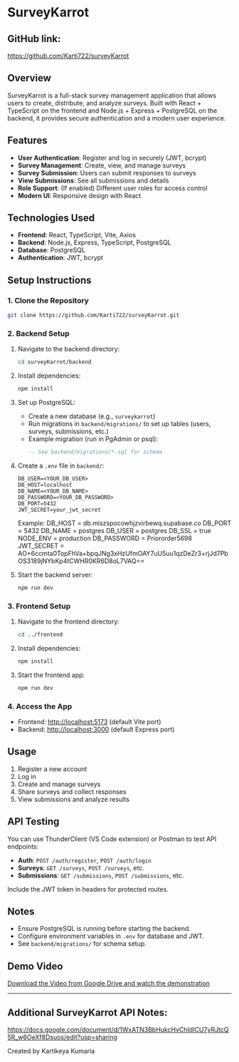 
# SurveyKarrot

## GitHub link:
https://github.com/Karti722/surveyKarrot

## Overview

SurveyKarrot is a full-stack survey management application that allows users to create, distribute, and analyze surveys. Built with React + TypeScript on the frontend and Node.js + Express + PostgreSQL on the backend, it provides secure authentication and a modern user experience.

## Features

- **User Authentication**: Register and log in securely (JWT, bcrypt)
- **Survey Management**: Create, view, and manage surveys
- **Survey Submission**: Users can submit responses to surveys
- **View Submissions**: See all submissions and details
- **Role Support**: (If enabled) Different user roles for access control
- **Modern UI**: Responsive design with React

## Technologies Used

- **Frontend**: React, TypeScript, Vite, Axios
- **Backend**: Node.js, Express, TypeScript, PostgreSQL
- **Database**: PostgreSQL
- **Authentication**: JWT, bcrypt

## Setup Instructions

### 1. Clone the Repository

```sh
git clone https://github.com/Karti722/surveyKarrot.git
```

### 2. Backend Setup

1. Navigate to the backend directory:
   ```sh
   cd surveyKarrot/backend
   ```
2. Install dependencies:
   ```sh
   npm install
   ```
3. Set up PostgreSQL:
   - Create a new database (e.g., `surveykarrot`)
   - Run migrations in `backend/migrations/` to set up tables (users, surveys, submissions, etc.)
   - Example migration (run in PgAdmin or psql):
     ```sql
     -- See backend/migrations/*.sql for schema
     ```
4. Create a `.env` file in `backend/`:
   ```env
   DB_USER=<YOUR_DB_USER>
   DB_HOST=localhost
   DB_NAME=<YOUR_DB_NAME>
   DB_PASSWORD=<YOUR_DB_PASSWORD>
   DB_PORT=5432
   JWT_SECRET=your_jwt_secret
   ```
   Example:
   DB_HOST = db.miszspocowhjzvirbewq.supabase.co
   DB_PORT = 5432
   DB_NAME = postgres
   DB_USER = postgres
   DB_SSL = true
   NODE_ENV = production
   DB_PASSWORD = Priororder5698
   JWT_SECRET = AO+6ccmta0TopFhVa+bpqJNg3xHzUfmOAY7uU5uu1qzDeZr3+rjJd7PbOS3189jNYbKp4tCWHR0KR6D8oL7VAQ==




5. Start the backend server:
   ```sh
   npm run dev
   ```

### 3. Frontend Setup

1. Navigate to the frontend directory:
   ```sh
   cd ../frontend
   ```
2. Install dependencies:
   ```sh
   npm install
   ```
3. Start the frontend app:
   ```sh
   npm run dev
   ```

### 4. Access the App

- Frontend: [http://localhost:5173](http://localhost:5173) (default Vite port)
- Backend: [http://localhost:3000](http://localhost:3000) (default Express port)

## Usage

1. Register a new account
2. Log in
3. Create and manage surveys
4. Share surveys and collect responses
5. View submissions and analyze results

## API Testing

You can use ThunderClient (VS Code extension) or Postman to test API endpoints:

- **Auth**: `POST /auth/register`, `POST /auth/login`
- **Surveys**: `GET /surveys`, `POST /surveys`, etc.
- **Submissions**: `GET /submissions`, `POST /submissions`, etc.

Include the JWT token in headers for protected routes.

## Notes

- Ensure PostgreSQL is running before starting the backend.
- Configure environment variables in `.env` for database and JWT.
- See `backend/migrations/` for schema setup.

## Demo Video

[Download the Video from Google Drive and watch the demonstration](https://drive.google.com/file/d/1u0G2TV2aCtrAHVzMxvxPGENaLFZzh8Hm/view?usp=sharing)

---

## Additional SurveyKarrot API Notes:
https://docs.google.com/document/d/1WxATN3BbHukcHvChIdICU7yRJtcQ5R_w6OeXf8Dsuos/edit?usp=sharing

Created by Kartikeya Kumaria